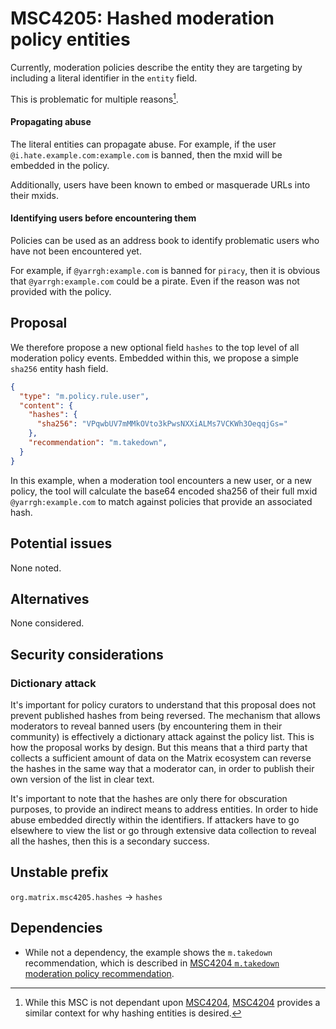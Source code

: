 # MSC4205: Hashed moderation policy entities

Currently, moderation policies describe the entity they are targeting
by including a literal identifier in the `entity` field.

This is problematic for multiple reasons[^msc4204].

[^msc4204]: While this MSC is not dependant upon
[MSC4204](https://github.com/matrix-org/matrix-spec-proposals/pull/4204),
[MSC4204](https://github.com/matrix-org/matrix-spec-proposals/pull/4204)
provides a similar context for why hashing entities is desired.


#### Propagating abuse

The literal entities can propagate abuse. For example,
if the user
`@i.hate.example.com:example.com` is banned, then the
mxid will be embedded in the policy.

Additionally, users have been known to embed or masquerade URLs
into their mxids.

#### Identifying users before encountering them

Policies can be used as an address book to identify problematic users
who have not been encountered yet.

For example, if `@yarrgh:example.com` is banned for `piracy`,
then it is obvious that `@yarrgh:example.com` could be a pirate.
Even if the reason was not provided with the policy.

## Proposal

We therefore propose a new optional field `hashes` to the top level of
all moderation policy events.  Embedded within this, we propose a
simple `sha256` entity hash field.

```json
{
  "type": "m.policy.rule.user",
  "content": {
    "hashes": {
      "sha256": "VPqwbUV7mMMkOVto3kPwsNXXiALMs7VCKWh3OeqqjGs="
    },
	"recommendation": "m.takedown",
  }
}
```

In this example, when a moderation tool encounters a new user, or a
new policy, the tool will calculate the base64 encoded sha256
of their full mxid `@yarrgh:example.com` to
match against policies that provide an associated hash.

## Potential issues

None noted.

## Alternatives

None considered.

## Security considerations

### Dictionary attack

It's important for policy curators to understand that this proposal
does not prevent published hashes from being reversed.  The mechanism
that allows moderators to reveal banned users (by encountering them in
their community) is effectively a dictionary attack against the
policy list. This is how the proposal works by design. But this means
that a third party that collects a sufficient amount of data on the
Matrix ecosystem can reverse the hashes in the same way that a
moderator can, in order to publish their own version of the list in
clear text.

It's important to note that the hashes are only there for obscuration
purposes, to provide an indirect means to address entities. In order
to hide abuse embedded directly within the identifiers.  If attackers
have to go elsewhere to view the list or go through extensive data
collection to reveal all the hashes, then this is a secondary success.


## Unstable prefix

`org.matrix.msc4205.hashes` -> `hashes`

## Dependencies

- While not a dependency, the example shows the `m.takedown`
  recommendation, which is described in [MSC4204 `m.takedown`
  moderation policy
  recommendation](https://github.com/matrix-org/matrix-spec-proposals/pull/4204).
